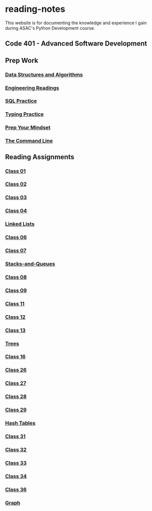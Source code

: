 # reading-notes

This website is for documenting the knowledge and experience I gain during ASAC's Python Development course.

## Code 401 - Advanced Software Development

## Prep Work

### [Data Structures and Algorithms](/Code%20401/Data%20Structures%20and%20Algorithms)

### [Engineering Readings](/Code%20401/Engineering%20Readings)

### [SQL Practice](/Code%20401/SQL%20Practice)

### [Typing Practice](/Code%20401/Typing%20Practice)

### [Prep Your Mindset](/Code%20401/Prep%20Your%20Mindset)

### [The Command Line](/Code%20401/The%20Command%20Line)

## Reading Assignments

### [Class 01](https://github.com/AymanMalkawi122/reading-notes/blob/main/Class%20Reading/class01)

### [Class 02](https://github.com/AymanMalkawi122/reading-notes/blob/main/Class%20Reading/class02)

### [Class 03](https://github.com/AymanMalkawi122/reading-notes/blob/main/Class%20Reading/class03)

### [Class 04](https://github.com/AymanMalkawi122/reading-notes/blob/main/Class%20Reading/class04)

### [Linked Lists](https://github.com/AymanMalkawi122/reading-notes/blob/main/Class%20Reading/Linked-lists)

### [Class 06](https://github.com/AymanMalkawi122/reading-notes/blob/main/Class%20Reading/class06)

### [Class 07](https://github.com/AymanMalkawi122/reading-notes/blob/main/Class%20Reading/class07)

### [Stacks-and-Queues](https://github.com/AymanMalkawi122/reading-notes/blob/main/Class%20Reading/Stacks-and-Queues)

### [Class 08](https://github.com/AymanMalkawi122/reading-notes/blob/main/Class%20Reading/class08)

### [Class 09](https://github.com/AymanMalkawi122/reading-notes/blob/main/Class%20Reading/class09)

### [Class 11](https://github.com/AymanMalkawi122/reading-notes/blob/main/Class%20Reading/class11)

### [Class 12](https://github.com/AymanMalkawi122/reading-notes/blob/main/Class%20Reading/class12)

### [Class 13](https://github.com/AymanMalkawi122/reading-notes/blob/main/Class%20Reading/class13)

### [Trees](https://github.com/AymanMalkawi122/reading-notes/blob/main/Class%20Reading/trees/)

### [Class 16](https://github.com/AymanMalkawi122/reading-notes/blob/main/Class%20Reading/class16/)

### [Class 26](https://github.com/AymanMalkawi122/reading-notes/blob/main/Class%20Reading/class26/)

### [Class 27](https://github.com/AymanMalkawi122/reading-notes/blob/main/Class%20Reading/class27/)

### [Class 28](https://github.com/AymanMalkawi122/reading-notes/blob/main/Class%20Reading/class28/)

### [Class 29](https://github.com/AymanMalkawi122/reading-notes/blob/main/Class%20Reading/class29/)

### [Hash Tables](https://github.com/AymanMalkawi122/reading-notes/blob/main/Class%20Reading/hash_tables/)

### [Class 31](https://github.com/AymanMalkawi122/reading-notes/blob/main/Class%20Reading/class31/)

### [Class 32](https://github.com/AymanMalkawi122/reading-notes/blob/main/Class%20Reading/class32/)

### [Class 33](https://github.com/AymanMalkawi122/reading-notes/blob/main/Class%20Reading/class33/)

### [Class 34](https://github.com/AymanMalkawi122/reading-notes/blob/main/Class%20Reading/class34/README.md)

### [Class 36](https://github.com/AymanMalkawi122/reading-notes/blob/main/Class%20Reading/class36/README.md)

### [Graph](https://github.com/AymanMalkawi122/reading-notes/blob/main/Class%20Reading/graph/README.md)
 

